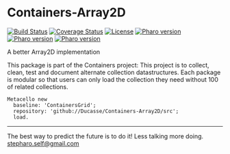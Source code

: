 # Containers-Array2D

[![Build Status](https://travis-ci.com/Ducasse/Containers-Array2D.svg?branch=master)](https://travis-ci.com/Ducasse/Containers-Array2D)
[![Coverage Status](https://coveralls.io/repos/github//Ducasse/Containers-Array2D/badge.svg?branch=master)](https://coveralls.io/github//Ducasse/Containers-Grid?branch=master)
[![License](https://img.shields.io/badge/license-MIT-blue.svg)]()
[![Pharo version](https://img.shields.io/badge/Pharo-6.1-%23aac9ff.svg)](https://pharo.org/download)
[![Pharo version](https://img.shields.io/badge/Pharo-7.0-%23aac9ff.svg)](https://pharo.org/download)
[![Pharo version](https://img.shields.io/badge/Pharo-8.0-%23aac9ff.svg)](https://pharo.org/download)
<!-- [![Build status](https://ci.appveyor.com/api/projects/status/1wdnjvmlxfbml8qo?svg=true)](https://ci.appveyor.com/project/olekscode/dataframe)  -->


A better Array2D implementation 


This package is part of the Containers project: This project is to collect, clean, 
test and document alternate collection datastructures. Each package is modular so that users 
can only load the collection they need without 100 of related collections.

```
Metacello new
  baseline: 'ContainersGrid';
  repository: 'github://Ducasse/Containers-Array2D/src';
  load.
```


----
The best way to predict the future is to do it!
Less talking more doing. stepharo.self@gmail.com
